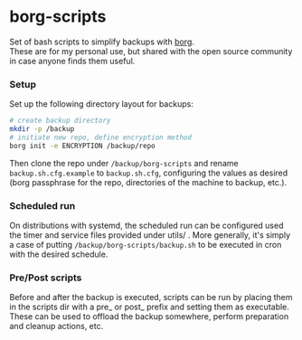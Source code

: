 # borg-scripts

Set of bash scripts to simplify backups with [borg](https://www.borgbackup.org/).  
These are for my personal use, but shared with the open source community in case anyone finds them useful.

### Setup

Set up the following directory layout for backups:
```bash
# create backup directory
mkdir -p /backup
# initiate new repo, define encryption method
borg init -e ENCRYPTION /backup/repo
```

Then clone the repo under `/backup/borg-scripts` and rename `backup.sh.cfg.example` to `backup.sh.cfg`, configuring the values as desired (borg passphrase for the repo, directories of the machine to backup, etc.).

### Scheduled run

On distributions with systemd, the scheduled run can be configured used the timer and service files provided under utils/ . More generally, it's simply a case of putting `/backup/borg-scripts/backup.sh` to be executed in cron with the desired schedule.

### Pre/Post scripts

Before and after the backup is executed, scripts can be run by placing them in the scripts dir with a pre_ or post_ prefix and setting them as executable. These can be used to offload the backup somewhere, perform preparation and cleanup actions, etc.
